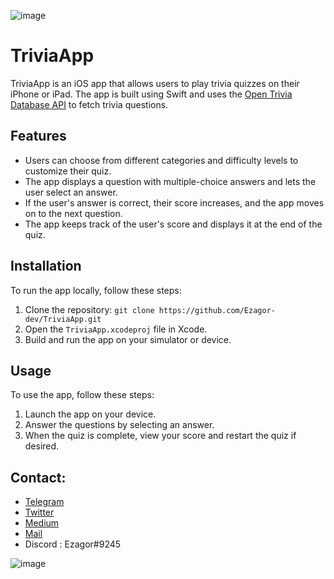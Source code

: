 
![image](https://user-images.githubusercontent.com/45847677/222907488-a004f938-1f0e-4f0c-a2eb-06207db81efa.png)


# TriviaApp

TriviaApp is an iOS app that allows users to play trivia quizzes on their iPhone or iPad. The app is built using Swift and uses the [Open Trivia Database API](https://opentdb.com/) to fetch trivia questions.

## Features

- Users can choose from different categories and difficulty levels to customize their quiz.
- The app displays a question with multiple-choice answers and lets the user select an answer.
- If the user's answer is correct, their score increases, and the app moves on to the next question.
- The app keeps track of the user's score and displays it at the end of the quiz.

## Installation

To run the app locally, follow these steps:

1. Clone the repository: `git clone https://github.com/Ezagor-dev/TriviaApp.git`
2. Open the `TriviaApp.xcodeproj` file in Xcode.
3. Build and run the app on your simulator or device.

## Usage

To use the app, follow these steps:

1. Launch the app on your device.
2. Answer the questions by selecting an answer.
3. When the quiz is complete, view your score and restart the quiz if desired.


## Contact: 

* [Telegram](https://t.me/ezagor)
* [Twitter](https://twitter.com/ezagor_dev)
* [Medium](https://medium.com/@ezagor)
* [Mail](mailto:ezagor@icloud.com)
* Discord : Ezagor#9245


![image](https://user-images.githubusercontent.com/45847677/222913645-d224a729-96e0-458e-b2fe-2192449a4726.png)




